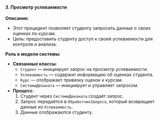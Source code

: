 #### 3. **Просмотр успеваемости**

**Описание**:
- Этот прецедент позволяет студенту запросить данные о своих оценках по курсам.
- Цель: предоставить студенту доступ к своей успеваемости для контроля и анализа.

**Роль в модели системы**:
- **Связанные классы**:
  - `Студент` — инициирует запрос на просмотр успеваемости.
  - `Успеваемость` — содержит информацию об оценках студента.
  - `Курс` — отображает привязку оценок к курсам.
  - `СистемаДеканата` — инициирует и управляет запросом.
- **Процесс**:
  1. Студент через `СистемаДеканата` создаёт запрос.
  2. Запрос передаётся в `ОбработчикЗапроса`, который возвращает данные из `Успеваемость`.
  3. Данные отображаются студенту.

